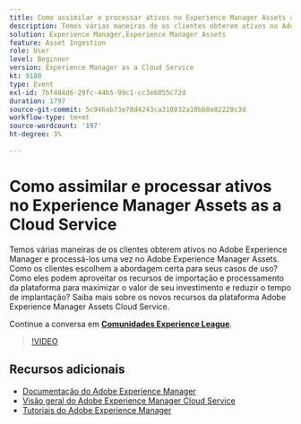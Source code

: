 ```yaml
---
title: Como assimilar e processar ativos no Experience Manager Assets as a Cloud Service
description: Temos várias maneiras de os clientes obterem ativos no Adobe Experience Manager e processá-los uma vez no Adobe Experience Manager Assets. Como os clientes escolhem a abordagem certa para seus casos de uso? Como eles podem aproveitar os recursos de importação e processamento da plataforma para maximizar o valor de seu investimento e reduzir o tempo de implantação? Saiba mais sobre os novos recursos da plataforma Adobe Experience Manager Assets Cloud Service.
solution: Experience Manager,Experience Manager Assets
feature: Asset Ingestion
role: User
level: Beginner
version: Experience Manager as a Cloud Service
kt: 9180
type: Event
exl-id: 7bf484d6-29fc-44b5-99c1-cc3e6055c72d
duration: 1797
source-git-commit: 5c946ab73e78d4243ca310032a10bb8e82228c3d
workflow-type: tm+mt
source-wordcount: '197'
ht-degree: 3%

---
```


# Como assimilar e processar ativos no Experience Manager Assets as a Cloud Service

Temos várias maneiras de os clientes obterem ativos no Adobe Experience Manager e processá-los uma vez no Adobe Experience Manager Assets. Como os clientes escolhem a abordagem certa para seus casos de uso? Como eles podem aproveitar os recursos de importação e processamento da plataforma para maximizar o valor de seu investimento e reduzir o tempo de implantação? Saiba mais sobre os novos recursos da plataforma Adobe Experience Manager Assets Cloud Service.

Continue a conversa em **[Comunidades Experience League](https://adobe.ly/2Zq7dlg)**.

>[!VIDEO](https://video.tv.adobe.com/v/337773/?quality=12&learn=on&hidetitle=true)

## Recursos adicionais

- [Documentação do Adobe Experience Manager](https://experienceleague.adobe.com/docs/experience-manager-cloud-service.html?lang=pt-BR)
- [Visão geral do Adobe Experience Manager Cloud Service](https://experienceleague.adobe.com/docs/experience-manager-cloud-service/overview/home.html?lang=pt-BR)
- [Tutoriais do Adobe Experience Manager](https://experienceleague.adobe.com/docs/experience-manager-tutorials.html?lang=pt-BR)
